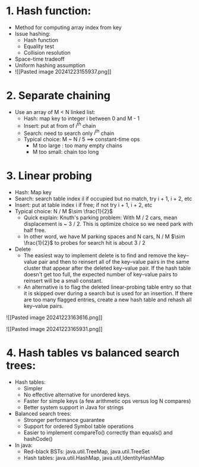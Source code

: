 
# 1. Hash function:
- Method for computing array index from key
- Issue hashing:
	- Hash function
	- Equality test
	- Collision resolution
- Space-time tradeoff
- Uniform hashing assumption
- ![[Pasted image 20241223155937.png]]
# 2. Separate chaining
- Use an array of M < N linked list:
	- Hash: map key to integer i between 0 and M - 1
	- Insert: put at from of $i^{th}$ chain
	- Search: need to search only $i^{th}$ chain
	- Typical choice: M ~ N / 5 $\implies$ constant-time ops
		- M too large : too many empty chains
		- M too small: chain too long

# 3. Linear probing
- Hash: Map key
- Search: search table index il if occupied but no match, try i + 1, i + 2, etc
- Insert: put at table index i if free; if not try i + 1, i + 2, etc
- Typical choice: N / M $\sim \frac{1}{2}$
	- Quick explain: Knuth's parking problem: With M / 2 cars, mean displacement is ~ 3 / 2. This is optimize choice so we need park with half free. 
	- In other word, we have M parking spaces and N cars, N / M $\sim \frac{1}{2}$ to probes for search hit is about 3 / 2
- Delete
	- The easiest way to implement delete is to find and remove the key–value pair and then to reinsert all of the key–value pairs in the same cluster that appear after the deleted key–value pair. If the hash table doesn't get too full, the expected number of key–value pairs to reinsert will be a small constant.
	- An alternative is to flag the deleted linear-probing table entry so that it is skipped over during a search but is used for an insertion. If there are too many flagged entries, create a new hash table and rehash all key–value pairs.

![[Pasted image 20241223163616.png]]

![[Pasted image 20241223165931.png]]

# 4. Hash tables vs balanced search trees:
- Hash tables:
	- Simpler
	- No effective alternative for unordered keys.
	- Faster for simple keys (a few arithmetic ops versus log N compares)
	- Better system support in Java for strings
- Balanced search trees:
	- Stronger performance guarantee
	- Support for ordered Symbol table operations
	- Easier to implement compareTo() correctly than equals() and hashCode()
- In java:
	- Red-black BSTs: java.util.TreeMap, java.util.TreeSet
	- Hash tables: java.util.HashMap, java.util,IdentityHashMap